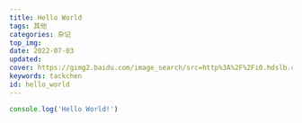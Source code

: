 ```yaml
---
title: Hello World
tags: 其他
categories: 杂记
top_img: 
date: 2022-07-03
updated:
cover: https://gimg2.baidu.com/image_search/src=http%3A%2F%2Fi0.hdslb.com%2Fbfs%2Farticle%2F165354c2bcea59e835575a2e88d99fd1b1742add.jpg&refer=http%3A%2F%2Fi0.hdslb.com&app=2002&size=f9999,10000&q=a80&n=0&g=0n&fmt=auto?sec=1660489464&t=cef8f7fb35b1cb825b4f8d3c4161fce8
keywords: tackchen
id: hello_world
---
```


```js
console.log('Hello World!')
```